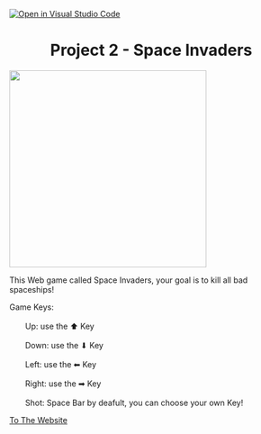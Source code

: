 [![Open in Visual Studio Code](https://classroom.github.com/assets/open-in-vscode-718a45dd9cf7e7f842a935f5ebbe5719a5e09af4491e668f4dbf3b35d5cca122.svg)](https://classroom.github.com/online_ide?assignment_repo_id=10824212&assignment_repo_type=AssignmentRepo)

<h1 align='center'>
  Project 2 - Space Invaders
</h1>
<img src="https://images.launchbox-app.com/15f9cf98-65fb-4e3c-b94b-09e427b5f837.png" height ="350px" align="center"><img/>


<p>This Web game called Space Invaders, your goal is to kill all bad spaceships!</p>
      <p>Game Keys:<br><br>
        &emsp;&emsp;Up: use the ⬆ Key<br><br>
        &emsp;&emsp;Down: use the ⬇ Key<br><br>
        &emsp;&emsp;Left: use the ⬅ Key<br><br>
        &emsp;&emsp;Right: use the ➡ Key<br><br>
        &emsp;&emsp;Shot: Space Bar by deafult, you can choose your own Key!
      </p>

<a href="https://idolou.github.io/AvinoamLourie.github.io/" target="_blank" rel="noopener">To The Website</a>










